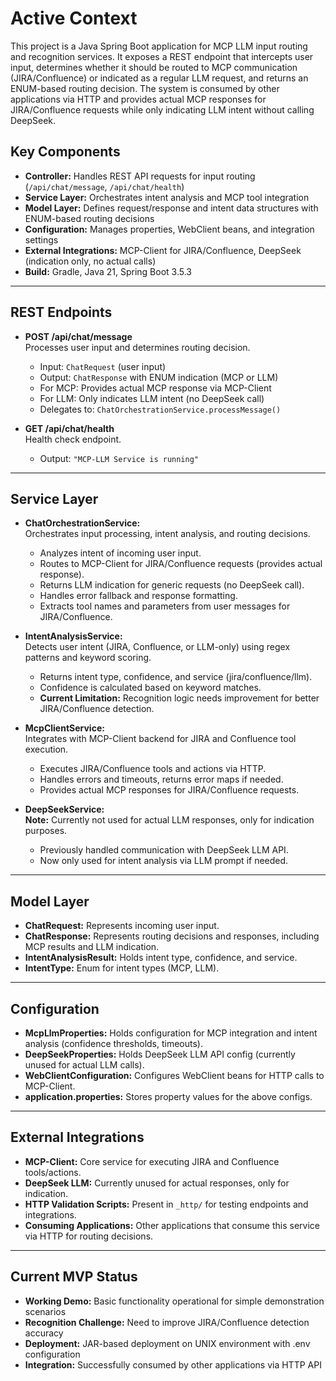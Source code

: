 # Active Context

This project is a Java Spring Boot application for MCP LLM input routing and recognition services.
It exposes a REST endpoint that intercepts user input, determines whether it should be routed to MCP communication (JIRA/Confluence) or indicated as a regular LLM request, and returns an ENUM-based routing decision.
The system is consumed by other applications via HTTP and provides actual MCP responses for JIRA/Confluence requests while only indicating LLM intent without calling DeepSeek.

## Key Components
- **Controller:** Handles REST API requests for input routing (`/api/chat/message`, `/api/chat/health`)
- **Service Layer:** Orchestrates intent analysis and MCP tool integration
- **Model Layer:** Defines request/response and intent data structures with ENUM-based routing decisions
- **Configuration:** Manages properties, WebClient beans, and integration settings
- **External Integrations:** MCP-Client for JIRA/Confluence, DeepSeek (indication only, no actual calls)
- **Build:** Gradle, Java 21, Spring Boot 3.5.3

---

## REST Endpoints

- **POST /api/chat/message**  
  Processes user input and determines routing decision.  
  - Input: `ChatRequest` (user input)
  - Output: `ChatResponse` with ENUM indication (MCP or LLM)
  - For MCP: Provides actual MCP response via MCP-Client
  - For LLM: Only indicates LLM intent (no DeepSeek call)
  - Delegates to: `ChatOrchestrationService.processMessage()`

- **GET /api/chat/health**  
  Health check endpoint.  
  - Output: `"MCP-LLM Service is running"`

---

## Service Layer

- **ChatOrchestrationService:**  
  Orchestrates input processing, intent analysis, and routing decisions.  
  - Analyzes intent of incoming user input.
  - Routes to MCP-Client for JIRA/Confluence requests (provides actual response).
  - Returns LLM indication for generic requests (no DeepSeek call).
  - Handles error fallback and response formatting.
  - Extracts tool names and parameters from user messages for JIRA/Confluence.

- **IntentAnalysisService:**  
  Detects user intent (JIRA, Confluence, or LLM-only) using regex patterns and keyword scoring.
  - Returns intent type, confidence, and service (jira/confluence/llm).
  - Confidence is calculated based on keyword matches.
  - **Current Limitation:** Recognition logic needs improvement for better JIRA/Confluence detection.

- **McpClientService:**  
  Integrates with MCP-Client backend for JIRA and Confluence tool execution.
  - Executes JIRA/Confluence tools and actions via HTTP.
  - Handles errors and timeouts, returns error maps if needed.
  - Provides actual MCP responses for JIRA/Confluence requests.

- **DeepSeekService:**  
  **Note:** Currently not used for actual LLM responses, only for indication purposes.
  - Previously handled communication with DeepSeek LLM API.
  - Now only used for intent analysis via LLM prompt if needed.

---

## Model Layer

- **ChatRequest:** Represents incoming user input.
- **ChatResponse:** Represents routing decisions and responses, including MCP results and LLM indication.
- **IntentAnalysisResult:** Holds intent type, confidence, and service.
- **IntentType:** Enum for intent types (MCP, LLM).

---

## Configuration

- **McpLlmProperties:** Holds configuration for MCP integration and intent analysis (confidence thresholds, timeouts).
- **DeepSeekProperties:** Holds DeepSeek LLM API config (currently unused for actual LLM calls).
- **WebClientConfiguration:** Configures WebClient beans for HTTP calls to MCP-Client.
- **application.properties:** Stores property values for the above configs.

---

## External Integrations

- **MCP-Client:** Core service for executing JIRA and Confluence tools/actions.
- **DeepSeek LLM:** Currently unused for actual responses, only for indication.
- **HTTP Validation Scripts:** Present in `_http/` for testing endpoints and integrations.
- **Consuming Applications:** Other applications that consume this service via HTTP for routing decisions.

---

## Current MVP Status

- **Working Demo:** Basic functionality operational for simple demonstration scenarios
- **Recognition Challenge:** Need to improve JIRA/Confluence detection accuracy
- **Deployment:** JAR-based deployment on UNIX environment with .env configuration
- **Integration:** Successfully consumed by other applications via HTTP API
